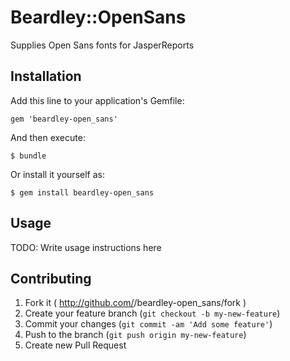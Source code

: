 # Beardley::OpenSans

Supplies Open Sans fonts for JasperReports

## Installation

Add this line to your application's Gemfile:

    gem 'beardley-open_sans'

And then execute:

    $ bundle

Or install it yourself as:

    $ gem install beardley-open_sans

## Usage

TODO: Write usage instructions here

## Contributing

1. Fork it ( http://github.com/<my-github-username>/beardley-open_sans/fork )
2. Create your feature branch (`git checkout -b my-new-feature`)
3. Commit your changes (`git commit -am 'Add some feature'`)
4. Push to the branch (`git push origin my-new-feature`)
5. Create new Pull Request
